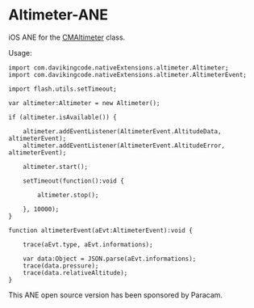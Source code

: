 # Altimeter-ANE
iOS ANE for the [CMAltimeter](https://developer.apple.com/library/prerelease/ios/documentation/CoreMotion/Reference/CMAltimeter_class/index.html#//apple_ref/occ/cl/CMAltimeter) class.

Usage:
```as3
import com.davikingcode.nativeExtensions.altimeter.Altimeter;
import com.davikingcode.nativeExtensions.altimeter.AltimeterEvent;

import flash.utils.setTimeout;

var altimeter:Altimeter = new Altimeter();

if (altimeter.isAvailable()) {

	altimeter.addEventListener(AltimeterEvent.AltitudeData, altimeterEvent);
	altimeter.addEventListener(AltimeterEvent.AltitudeError, altimeterEvent);
	
	altimeter.start();
	
	setTimeout(function():void {
		
		altimeter.stop();
		
	}, 10000);
}

function altimeterEvent(aEvt:AltimeterEvent):void {
			
	trace(aEvt.type, aEvt.informations);

	var data:Object = JSON.parse(aEvt.informations);
	trace(data.pressure);
	trace(data.relativeAltitude);
}
```

This ANE open source version has been sponsored by Paracam.
